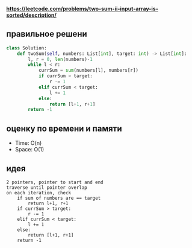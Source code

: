 **https://leetcode.com/problems/two-sum-ii-input-array-is-sorted/description/**

## правильное решени
```python
class Solution:
    def twoSum(self, numbers: List[int], target: int) -> List[int]:
        l, r = 0, len(numbers)-1
        while l < r:
            currSum = sum(numbers[l], numbers[r])
            if currSum > target:
                r -= 1
            elif currSum < target:
                l += 1
            else:
                return [l+1, r+1]
        return -1
```

## оценку по времени и памяти
- Time: O(n)
- Space: O(1)

## идея
```text
2 pointers, pointer to start and end
traverse until pointer overlap
on each iteration, check 
    if sum of numbers are == target
        return l+1, r+1
    if currSum > target:
        r -= 1 
    elif currSum < target:
        l += 1
    else:
        return [l+1, r+1]
    return -1
```
